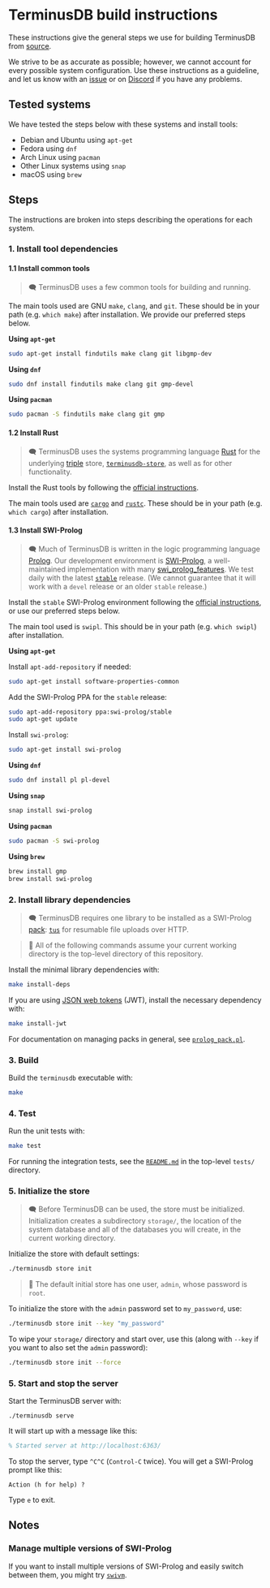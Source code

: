 # TerminusDB build instructions

These instructions give the general steps we use for building TerminusDB from
[source][].

We strive to be as accurate as possible; however, we cannot account for every
possible system configuration. Use these instructions as a guideline, and let us
know with an [issue][] or on [Discord][] if you have any problems.

[source]: https://github.com/terminusdb/terminusdb
[issue]: https://github.com/terminusdb/terminusdb/issues
[Discord]: https://discord.gg/yTJKAma

## Tested systems

We have tested the steps below with these systems and install tools:

* Debian and Ubuntu using `apt-get`
* Fedora using `dnf`
* Arch Linux using `pacman`
* Other Linux systems using `snap`
* macOS using `brew`

## Steps

The instructions are broken into steps describing the operations for each
system.

### 1. Install tool dependencies

#### 1.1 Install common tools

> :left_speech_bubble: TerminusDB uses a few common tools for building and
> running.

The main tools used are GNU `make`, `clang`, and `git`. These should be in your
path (e.g. `which make`) after installation. We provide our preferred steps
below.

**Using `apt-get`**

```sh
sudo apt-get install findutils make clang git libgmp-dev
```

**Using `dnf`**

```sh
sudo dnf install findutils make clang git gmp-devel
```

**Using `pacman`**

```sh
sudo pacman -S findutils make clang git gmp
```

#### 1.2 Install Rust

> :left_speech_bubble: TerminusDB uses the systems programming language [Rust][]
> for the underlying [triple][] store, [`terminusdb-store`][store], as well as
> for other functionality.

[Rust]: https://www.rust-lang.org/
[triple]: https://en.wikipedia.org/wiki/Semantic_triple
[store]: https://github.com/terminusdb/terminusdb-store

Install the Rust tools by following the [official instructions][rust_install].

[rust_install]: https://www.rust-lang.org/tools/install

The main tools used are [`cargo`][cargo] and [`rustc`][rustc]. These should be
in your path (e.g. `which cargo`) after installation.

[cargo]: https://doc.rust-lang.org/cargo/
[rustc]: https://doc.rust-lang.org/rustc/

#### 1.3 Install SWI-Prolog

> :left_speech_bubble: Much of TerminusDB is written in the logic programming
> language [Prolog][prolog]. Our development environment is
> [SWI-Prolog][swi_prolog], a well-maintained implementation with many
> [swi_prolog_features][]. We test daily with the latest
> [`stable`][swi_prolog_stable] release. (We cannot guarantee that it will work
> with a `devel` release or an older `stable` release.)

[prolog]: https://en.wikipedia.org/wiki/Prolog
[swi_prolog]: https://www.swi-prolog.org/
[swi_prolog_features]: https://www.swi-prolog.org/features.html
[swi_prolog_stable]: https://www.swi-prolog.org/download/stable

Install the `stable` SWI-Prolog environment following the [official
instructions][swi_prolog_install], or use our preferred steps below.

The main tool used is `swipl`. This should be in your path (e.g. `which swipl`)
after installation.

[swi_prolog_install]: https://www.swi-prolog.org/Download.html

**Using `apt-get`**

Install `apt-add-repository` if needed:

```sh
sudo apt-get install software-properties-common
```

Add the SWI-Prolog PPA for the `stable` release:

```sh
sudo apt-add-repository ppa:swi-prolog/stable
sudo apt-get update
```

Install `swi-prolog`:

```sh
sudo apt-get install swi-prolog
```

**Using `dnf`**

```sh
sudo dnf install pl pl-devel
```

**Using `snap`**

```sh
snap install swi-prolog
```

**Using `pacman`**

```sh
sudo pacman -S swi-prolog
```

**Using `brew`**

```sh
brew install gmp
brew install swi-prolog
```

### 2. Install library dependencies

> :left_speech_bubble: TerminusDB requires one library to be installed as a
> SWI-Prolog [pack][]: [`tus`][tus] for resumable file uploads over HTTP.

[pack]: https://www.swi-prolog.org/pack/list
[tus]: https://github.com/terminusdb/tus

> :memo: All of the following commands assume your current working directory is
> the top-level directory of this repository.

Install the minimal library dependencies with:

```sh
make install-deps
```

If you are using [JSON web tokens][jwt] (JWT), install the necessary dependency
with:

```sh
make install-jwt
```

[jwt]: https://en.wikipedia.org/wiki/JSON_Web_Token

For documentation on managing packs in general, see
[`prolog_pack.pl`][prolog_pack].

[prolog_pack]: https://www.swi-prolog.org/pldoc/doc/_SWI_/library/prolog_pack.pl

### 3. Build

Build the `terminusdb` executable with:

```sh
make
```

### 4. Test

Run the unit tests with:

```sh
make test
```

For running the integration tests, see the [`README.md`][integration_tests] in
the top-level `tests/` directory.

[integration_tests]: ../tests/README.md

### 5. Initialize the store

> :left_speech_bubble: Before TerminusDB can be used, the store must be
> initialized. Initialization creates a subdirectory `storage/`, the location of
> the system database and all of the databases you will create, in the current
> working directory.

Initialize the store with default settings:

```sh
./terminusdb store init
```

> :memo: The default initial store has one user, `admin`, whose password is
> `root`.

To initialize the store with the `admin` password set to `my_password`, use:

```sh
./terminusdb store init --key "my_password"
```

To wipe your `storage/` directory and start over, use this (along with `--key`
if you want to also set the `admin` password):

```sh
./terminusdb store init --force
```

### 5. Start and stop the server

Start the TerminusDB server with:

```
./terminusdb serve
```

It will start up with a message like this:

```prolog
% Started server at http://localhost:6363/
```

To stop the server, type `^C^C` (`Control-C` twice). You will get a SWI-Prolog
prompt like this:

```
Action (h for help) ?
```

Type `e` to exit.

## Notes

### Manage multiple versions of SWI-Prolog

If you want to install multiple versions of SWI-Prolog and easily switch between
them, you might try [`swivm`][swivm].

[swivm]: https://github.com/fnogatz/swivm
